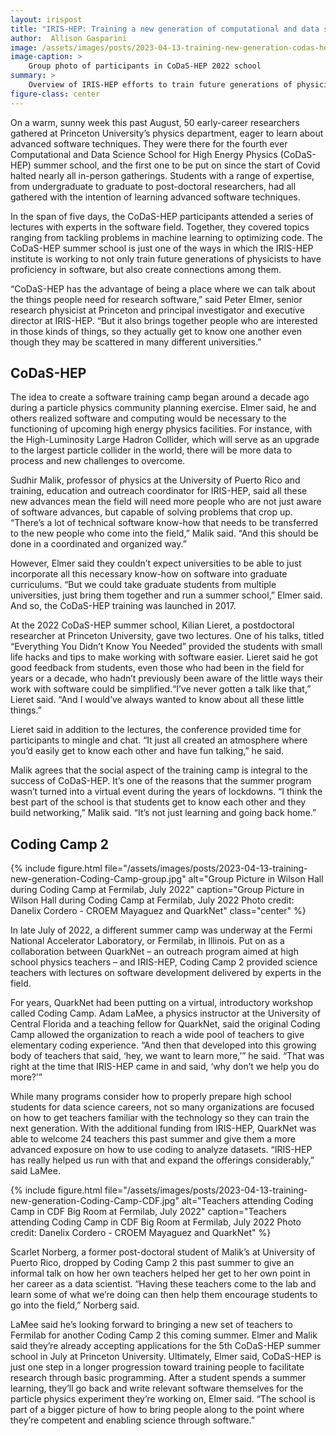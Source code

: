```yaml
---
layout: irispost
title: "IRIS-HEP: Training a new generation of computational and data science researchers in high energy physics "
author:  Allison Gasparini
image: /assets/images/posts/2023-04-13-training-new-generation-codas-hep-2022-group-photo.jpg
image-caption: >
    Group photo of participants in CoDaS-HEP 2022 school
summary: >
    Overview of IRIS-HEP efforts to train future generations of physicists to have proficiency in software.
figure-class: center
---
```


On a warm, sunny week this past August, 50 early-career researchers gathered at Princeton University’s physics department, eager to learn about advanced software techniques. They were there for the fourth ever Computational and Data Science School for High Energy Physics (CoDaS-HEP) summer school, and the first one to be put on since the start of Covid halted nearly all in-person gatherings. Students with a range of expertise, from undergraduate to graduate to post-doctoral researchers, had all gathered with the intention of learning advanced software techniques. 

In the span of five days, the CoDaS-HEP participants attended a series of lectures with experts in the software field. Together, they covered topics ranging from tackling problems in machine learning to optimizing code. The CoDaS-HEP summer school is just one of the ways in which the IRIS-HEP institute is working to not only train future generations of physicists to have proficiency in software, but also create connections among them.

“CoDaS-HEP has the advantage of being a place where we can talk about the things people need for research software,” said Peter Elmer, senior research physicist at Princeton and principal investigator and executive director at IRIS-HEP. “But it also brings together people who are interested in those kinds of things, so they actually get to know one another even though they may be scattered in many different universities.”

## CoDaS-HEP

The idea to create a software training camp began around a decade ago during a particle physics community planning exercise. Elmer said, he and others realized software and computing would be necessary to the functioning of upcoming high energy physics facilities. For instance, with the High-Luminosity Large Hadron Collider, which will serve as an upgrade to the largest particle collider in the world, there will be more data to process and new challenges to overcome.

Sudhir Malik, professor of physics at the University of Puerto Rico and training, education and outreach coordinator for IRIS-HEP, said all these new advances mean the field will need more people who are not just aware of software advances, but capable of solving problems that crop up. “There’s a lot of technical software know-how that needs to be transferred to the new people who come into the field,” Malik said. “And this should be done in a coordinated and organized way.”

However, Elmer said they couldn’t expect universities to be able to just incorporate all this necessary know-how on software into graduate curriculums. “But we could take graduate students from multiple universities, just bring them together and run a summer school,” Elmer said. And so, the CoDaS-HEP training was launched in 2017.

At the 2022 CoDaS-HEP summer school, Kilian Lieret, a postdoctoral researcher at Princeton University, gave two lectures. One of his talks, titled “Everything You Didn’t Know You Needed” provided the students with small life hacks and tips to make working with software easier. Lieret said he got good feedback from students, even those who had been in the field for years or a decade, who hadn’t previously been aware of the little ways their work with software could be simplified.“I’ve never gotten a talk like that,” Lieret said. “And I would’ve always wanted to know about all these little things.”

Lieret said in addition to the lectures, the conference provided time for participants to mingle and chat. “It just all created an atmosphere where you’d easily get to know each other and have fun talking,” he said.

Malik agrees that the social aspect of the training camp is integral to the success of CoDaS-HEP. It’s one of the reasons that the summer program wasn’t turned into a virtual event during the years of lockdowns. “I think the best part of the school is that students get to know each other and they build networking,” Malik said. “It’s not just learning and going back home.”

## Coding Camp 2

{% include figure.html
    file="/assets/images/posts/2023-04-13-training-new-generation-Coding-Camp-group.jpg"
    alt="Group Picture in Wilson Hall during Coding Camp at Fermilab, July 2022"
    caption="Group Picture in Wilson Hall during Coding Camp at Fermilab, July 2022 Photo credit: Danelix Cordero - CROEM Mayaguez and QuarkNet"
    class="center"
%}

In late July of 2022, a different summer camp was underway at the Fermi National Accelerator Laboratory, or Fermilab, in Illinois. Put on as a collaboration between QuarkNet – an outreach program aimed at high school physics teachers – and IRIS-HEP, Coding Camp 2 provided science teachers with lectures on software development delivered by experts in the field.

For years, QuarkNet had been putting on a virtual, introductory workshop called Coding Camp. Adam LaMee, a physics instructor at the University of Central Florida and a teaching fellow for QuarkNet, said the original Coding Camp allowed the organization to reach a wide pool of teachers to give elementary coding experience. “And then that developed into this growing body of teachers that said, ‘hey, we want to learn more,’” he said. “That was right at the time that IRIS-HEP came in and said, ‘why don’t we help you do more?’”

While many programs consider how to properly prepare high school students for data science careers, not so many organizations are focused on how to get teachers familiar with the technology so they can train the next generation. With the additional funding from IRIS-HEP, QuarkNet was able to welcome 24 teachers this past summer and give them a more advanced exposure on how to use coding to analyze datasets. “IRIS-HEP has really helped us run with that and expand the offerings considerably,” said LaMee.

{% include figure.html
    file="/assets/images/posts/2023-04-13-training-new-generation-Coding-Camp-CDF.jpg"
    alt="Teachers attending Coding Camp in CDF Big Room at Fermilab, July 2022"
    caption="Teachers attending Coding Camp in CDF Big Room at Fermilab, July 2022 Photo credit: Danelix Cordero - CROEM Mayaguez and QuarkNet"
%}

Scarlet Norberg, a former post-doctoral student of Malik’s at University of Puerto Rico, dropped by Coding Camp 2 this past summer to give an informal talk on how her own teachers helped her get to her own point in her career as a data scientist. “Having these teachers come to the lab and learn some of what we’re doing can then help them encourage students to go into the field,” Norberg said.

LaMee said he’s looking forward to bringing a new set of teachers to Fermilab for another Coding Camp 2 this coming summer. Elmer and Malik said they’re already accepting applications for the 5th CoDaS-HEP summer school in July at Princeton University. Ultimately, Elmer said, CoDaS-HEP is just one step in a longer progression toward training people to facilitate research through basic programming. After a student spends a summer learning, they’ll go back and write relevant software themselves for the particle physics experiment they’re working on, Elmer said. “The school is part of a bigger picture of how to bring people along to the point where they’re competent and enabling science through software.”

